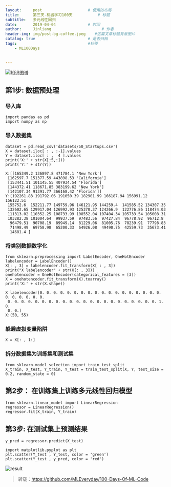 ```yaml
---
layout:     post                    # 使用的布局
title:      第三天-机器学习100天           # 标题 
subtitle:   多元线性回归
date:       2019-04-04              # 时间
author:     Jinliang                      # 作者
header-img: img/post-bg-coffee.jpeg    #这篇文章标题背景图片
catalog: true                       # 是否归档
tags:                               #标签
    - ML100Days


---
```


![知识图谱](https://ws4.sinaimg.cn/large/006tNc79ly1g1r108gpwaj30m81jk4h0.jpg)

## 第1步: 数据预处理

### 导入库

```
import pandas as pd
import numpy as np
```



### 导入数据集

```
dataset = pd.read_csv('datasets/50_Startups.csv')
X = dataset.iloc[ : , :-1].values
Y = dataset.iloc[ : ,  4 ].values
print('X:' + str(X[:5,:]))
print('Y:' + str(Y))
```

<!---->

```
X:[[165349.2 136897.8 471784.1 'New York']
 [162597.7 151377.59 443898.53 'California']
 [153441.51 101145.55 407934.54 'Florida']
 [144372.41 118671.85 383199.62 'New York']
 [142107.34 91391.77 366168.42 'Florida']]
Y:[192261.83 191792.06 191050.39 182901.99 166187.94 156991.12 156122.51
 155752.6  152211.77 149759.96 146121.95 144259.4  141585.52 134307.35
 132602.65 129917.04 126992.93 125370.37 124266.9  122776.86 118474.03
 111313.02 110352.25 108733.99 108552.04 107404.34 105733.54 105008.31
 103282.38 101004.64  99937.59  97483.56  97427.84  96778.92  96712.8
  96479.51  90708.19  89949.14  81229.06  81005.76  78239.91  77798.83
  71498.49  69758.98  65200.33  64926.08  49490.75  42559.73  35673.41
  14681.4 ]
```

### 将类别数据数字化

```
from sklearn.preprocessing import LabelEncoder, OneHotEncoder
labelencoder = LabelEncoder()
X[: , 3] = labelencoder.fit_transform(X[ : , 3])
print("X labelencoder" + str(X[: , 3]))
onehotencoder = OneHotEncoder(categorical_features = [3])
X = onehotencoder.fit_transform(X).toarray()
print('X:' + str(X.shape))
```

<!---->

```
X labelencoder[0. 0. 0. 0. 0. 0. 0. 0. 0. 0. 0. 0. 0. 0. 0. 0. 0. 0. 0. 0. 0. 0. 0. 0.
 0. 0. 0. 0. 0. 0. 0. 0. 0. 0. 0. 0. 0. 0. 0. 0. 0. 0. 0. 0. 0. 0. 1. 0.
 0. 0.]
X:(50, 55)
```

### 躲避虚拟变量陷阱

```
X = X[: , 1:]
```



### 拆分数据集为训练集和测试集

```
from sklearn.model_selection import train_test_split
X_train, X_test, Y_train, Y_test = train_test_split(X, Y, test_size = 0.2, random_state = 0)
```

## 第2步： 在训练集上训练多元线性回归模型

```
from sklearn.linear_model import LinearRegression
regressor = LinearRegression()
regressor.fit(X_train, Y_train)
```

## 第3步: 在测试集上预测结果

```
y_pred = regressor.predict(X_test)

import matplotlib.pyplot as plt
plt.scatter(Y_test , Y_test, color = 'green')
plt.scatter(Y_test , y_pred, color = 'red')
```

![result](https://ws2.sinaimg.cn/large/006tNc79ly1g1r1v020t1j30b1070mx3.jpg)

> 转载：<https://github.com/MLEveryday/100-Days-Of-ML-Code>

